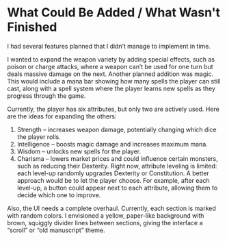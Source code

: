 # What Could Be Added / What Wasn't Finished

I had several features planned that I didn’t manage to implement in time.

I wanted to expand the weapon variety by adding special effects, such as poison or charge attacks, where a weapon can’t be used for one turn but deals massive damage on the next.
Another planned addition was magic.
This would include a mana bar showing how many spells the player can still cast, along with a spell system where the player learns new spells as they progress through the game.

Currently, the player has six attributes, but only two are actively used. Here are the ideas for expanding the others:
1. Strength – increases weapon damage, potentially changing which dice the player rolls.
2. Intelligence – boosts magic damage and increases maximum mana.
3. Wisdom – unlocks new spells for the player.
4. Charisma – lowers market prices and could influence certain monsters, such as reducing their Dexterity.
Right now, attribute leveling is limited: each level-up randomly upgrades Dexterity or Constitution. A better approach would be to let the player choose. For example, after each level-up, a button could appear next to each attribute, allowing them to decide which one to improve.

Also, the UI needs a complete overhaul. 
Currently, each section is marked with random colors. I envisioned a yellow, paper-like background with brown, squiggly divider lines between sections, giving the interface a “scroll” or “old manuscript” theme.